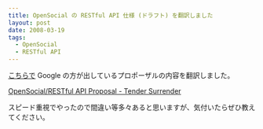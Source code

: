 ```yaml
---
title: OpenSocial の RESTful API 仕様 (ドラフト) を翻訳しました
layout: post
date: 2008-03-19
tags:
  - OpenSocial
  - RESTful API
---
```


[こちらで](http://groups.google.com/group/opensocial-and-gadgets-spec/msg/87df6973a9f94fe1?) Google の方が出しているプロポーザルの内容を翻訳しました。

[OpenSocial/RESTful API Proposal - Tender Surrender](http://devlog.agektmr.com/wiki/index.php?OpenSocial%2FRESTful%20API%20Proposal)

スピード重視でやったので間違い等多々あると思いますが、気付いたらぜひ教えてください。
